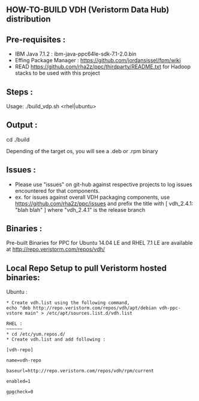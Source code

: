 HOW-TO-BUILD VDH (Veristorm Data Hub) distribution
--------------------------------------------------

Pre-requisites :
----------------

* IBM Java 7.1.2 : ibm-java-ppc64le-sdk-7.1-2.0.bin
* Effing Package Manager : https://github.com/jordansissel/fpm/wiki
* READ https://github.com/rha2z/ppc/thirdparty/README.txt for Hadoop stacks to be used with this project

Steps :
-------
Usage: ./build_vdp.sh <ppcle> <rhel|ubuntu>

Output :
--------
cd ./build

Depending of the target os, you will see a .deb or .rpm binary

Issues :
--------
* Please use "issues" on git-hub against respective projects to log issues encountered for that components.
* ex. for issues against overall VDH packaging components, use 
https://github.com/rha2z/ppc/issues and prefix the title with [ vdh_2.4.1: "blah blah" ] where "vdh_2.4.1" is the release branch

Binaries :
----------
Pre-built Binaries for PPC for Ubuntu 14.04 LE and RHEL 7.1 LE are available at http://repo.veristorm.com/repos/vdh/

Local Repo Setup to pull Veristorm hosted binaries:
---------------------------------------------------

Ubuntu :
~~~~~~~~
* Create vdh.list using the following command,
echo "deb http://repo.veristorm.com/repos/vdh/apt/debian vdh-ppc-vstore main" > /etc/apt/sources.list.d/vdh.list

RHEL :
~~~~~~
* cd /etc/yum.repos.d/
* Create vdh.list and add following :

[vdh-repo]

name=vdh-repo

baseurl=http://repo.veristorm.com/repos/vdh/rpm/current

enabled=1 

gpgcheck=0 




